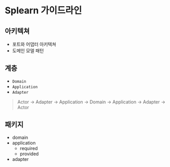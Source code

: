 # Splearn 가이드라인

## 아키텍쳐

- 포트와 어댑터 아키텍쳐
- 도메인 모델 패턴

## 계층

- `Domain`
- `Application`
- `Adapter`

> Actor -> Adapter -> Application -> Domain -> Application -> Adapter -> Actor

## 패키지

- domain
- application
  - required
  - provided
- adapter
